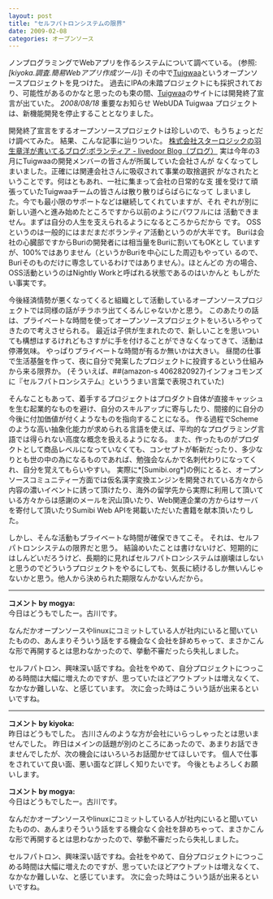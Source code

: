 ```yaml
---
layout: post
title: "セルフパトロンシステムの限界"
date: 2009-02-08
categories: オープンソース
---
```

ノンプログラミングでWebアプリを作るシステムについて調べている。
 (参照:*[kiyoka.調査.簡易Webアプリ作成ツール*])
その中で[Tuigwaa](http://tuigwaa.sandbox.seasar.org/)というオープンソースプロジェクトを見つけた。
過去にIPAの未踏プロジェクトにも採択されており、可能性があるのかなと思ったのも束の間、[Tuigwaa](http://tuigwaa.sandbox.seasar.org/)のサイトには開発終了宣言が出ていた。
 *2008/08/18* 重要なお知らせ
    WebUDA Tuigwaa プロジェクトは、新機能開発を停止することとなりました。

開発終了宣言をするオープンソースプロジェクトは珍しいので、もうちょっとだけ調べてみた。
結果、こんな記事に辿りついた。
 [株式会社スターロジックの羽生章洋が書いてるブログ:ボランティア - livedoor Blog（ブログ）](http://blog.livedoor.jp/habuakihiro/archives/65077615.html)
  実は今年の3月にTuigwaaの開発メンバーの皆さんが所属していた会社さんが
 なくなってしまいました。正確には関連会社さんに吸収されて事業の取捨選択
 がなされたということです。何はともあれ、一社に集まって会社の日常的な支
 援を受けて頑張っていたTuigwaaチームの皆さんは散り散りばらばらになって
 しまいました。今でも最小限のサポートなどは継続してくれていますが、それ
 ぞれが別に新しい道へと進み始めたところですから以前のようにパワフルには
 活動できません。まずは自分の人生を支えられるようになるところからだから
 です。
  OSSというのは一般的にはまだまだボランティア活動というのが大半です。
 Buriは会社の心臓部ですからBuriの開発者には相当量をBuriに割いてもOKとし
 ていますが、100%ではありません（というかBuriを中心にした周辺もやってい
 るので、Buriそのものだけに専念しているわけではありません）。ほとんどの
 方の場合、OSS活動というのはNightly Workと呼ばれる状態であるのはいかんと
 もしがたい事実です。

今後経済情勢が悪くなってくると組織として活動しているオープンソースプロジェクトでは同様の話がチラホラ出てくるんじゃないかと思う。
このあたりの話は、プライベートな時間を使ってオープンソースプロジェクトをいろいろやってきたので考えさせられる。
最近は子供が生まれたので、新しいことを思いついても構想はするけれどもさすがに手を付けることができなくなってきて、活動は停滞気味。
やっぱりプライベートな時間が有るか無いかは大きい。
昼間の仕事で生活基盤を作って、夜に自分で発案したプロジェクトに投資するという仕組みから来る限界か。
(そういえば、##(amazon-s 4062820927)インフォコモンズ に『セルフパトロンシステム』といううまい言葉で表現されていた)

そんなこともあって、着手するプロジェクトはプロダクト自体が直接キャッシュを生む起業的なものを避け、自分のスキルアップに寄与したり、間接的に自分の今後に付加価値が付くようなものを指向することになる。
作る過程でSchemeのような高い抽象化能力が求められる言語を使えば、平均的なプログラミング言語では得られない高度な概念を扱えるようになる。
また、作ったものがプロダクトとして商品レベルになっていなくても、コンセプトが斬新だったり、多少なりとも世の中の為になるものであれば、勉強会なんかで名刺代わりになってくれ、自分を覚えてもらいやすい。
実際に*[Sumibi.org*]の例にとると、オープンソースコミュニティー方面では仮名漢字変換エンジンを開発されている方々から内容の濃いイベントに誘って頂けたり、海外の留学先から実際に利用して頂いている方々からは感謝のメールを沢山頂いたり、Web関連企業の方からはサーバを寄付して頂いたりSumibi Web APIを掲載いただいた書籍を献本頂いたりした。

しかし、そんな活動もプライベートな時間が確保できてこそ。
それは、セルフパトロンシステムの限界だと思う。
結論めいたことは書けないけど、短期的にはしんどいだろうけど、長期的に見ればセルフパトロンシステムは崩壊はしないと思うのでどういうプロジェクトをやるにしても、気長に続けるしか無いんじゃないかと思う。他人から決められた期限なんかないんだから。



---

**コメント by mogya:**  
今日はどうもでしたー。古川です。

なんだかオープンソースやlinuxにコミットしている人が社内にいると聞いていたものの、あんまりそういう話をする機会なく会社を辞めちゃって、まさかこんな形で再開するとは思わなかったので、挙動不審だったら失礼しました。

セルフパトロン、興味深い話ですね。会社をやめて、自分プロジェクトにつっこめる時間は大幅に増えたのですが、思っていたほどアウトプットは増えなくて、なかなか難しいな、と感じています。
次に会った時はこういう話が出来るといいですね。




---

**コメント by kiyoka:**  
昨日はどうもでした。
古川さんのような方が会社にいらっしゃったとは思いませんでした。
昨日はメインの話題が別のところにあったので、あまりお話できませんでしたが、次の機会にはいろいろお話聞かせてほしいです。
個人で仕事をされていて良い面、悪い面など詳しく知りたいです。
今後ともよろしくお願いします。

**コメント by mogya:**  
今日はどうもでしたー。古川です。

なんだかオープンソースやlinuxにコミットしている人が社内にいると聞いていたものの、あんまりそういう話をする機会なく会社を辞めちゃって、まさかこんな形で再開するとは思わなかったので、挙動不審だったら失礼しました。

セルフパトロン、興味深い話ですね。会社をやめて、自分プロジェクトにつっこめる時間は大幅に増えたのですが、思っていたほどアウトプットは増えなくて、なかなか難しいな、と感じています。
次に会った時はこういう話が出来るといいですね。


